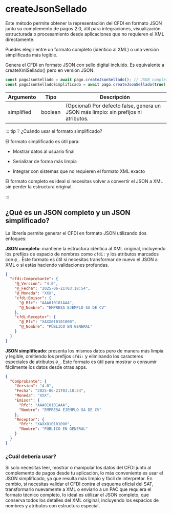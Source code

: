 # createJsonSellado

Este método permite obtener la representación del CFDI en formato JSON junto su complemento de pagos 2.0, útil para integraciones, visualización estructurada o procesamiento desde aplicaciones que no requieren el XML directamente.

Puedes elegir entre un formato completo (idéntico al XML) o una versión simplificada más legible.

Genera el CFDI en formato JSON con sello digital incluido. Es equivalente a createXmlSellado() pero en versión JSON.

```ts
const pagoJsonSellado = await pago.createJsonSellado(); // JSON completo sellado
const pagoJsonSelladoSimplificado = await pago.createJsonSellado(true); // JSON simplificado sellado
```

| Argumento  | Tipo    | Descripción                                                                         |
| ---------- | ------- | ----------------------------------------------------------------------------------- |
| simplified | boolean | (Opcional) Por defecto false, genera un JSON más limpio: sin prefijos ni atributos. |

::: tip ❔ ¿Cuándo usar el formato simplificado?

El formato simplificado es útil para:

- Mostrar datos al usuario final

- Serializar de forma más limpia

- Integrar con sistemas que no requieren el formato XML exacto

El formato completo es ideal si necesitas volver a convertir el JSON a XML sin perder la estructura original.

:::

## ¿Qué es un JSON completo y un JSON simplificado?

La librería permite generar el CFDI en formato JSON utilizando dos enfoques:

**JSON completo**: mantiene la estructura idéntica al XML original, incluyendo los prefijos de espacio de nombres como `cfdi:` y los atributos marcados con `@_`. Este formato es útil si necesitas transformar de nuevo el JSON a XML o si estás haciendo validaciones profundas.

```json
{
  "cfdi:Comprobante": {
    "@_Version": "4.0",
    "@_Fecha": "2025-06-21T03:18:54",
    "@_Moneda": "XXX",
    "cfdi:Emisor": {
      "@_Rfc": "AAA010101AAA",
      "@_Nombre": "EMPRESA EJEMPLO SA DE CV"
    },
    "cfdi:Receptor": {
      "@_Rfc": "XAXX010101000",
      "@_Nombre": "PÚBLICO EN GENERAL"
    }
  }
}
```

**JSON simplificado**: presenta los mismos datos pero de manera más limpia y legible, omitiendo los prefijos `cfdi:` y eliminando los caracteres especiales de atributos `@_`. Este formato es útil para mostrar o consumir fácilmente los datos desde otras apps.

```json
{
  "Comprobante": {
    "Version": "4.0",
    "Fecha": "2025-06-21T03:18:54",
    "Moneda": "XXX",
    "Emisor": {
      "Rfc": "AAA010101AAA",
      "Nombre": "EMPRESA EJEMPLO SA DE CV"
    },
    "Receptor": {
      "Rfc": "XAXX010101000",
      "Nombre": "PÚBLICO EN GENERAL"
    }
  }
}
```

### ¿Cuál debería usar?

Si solo necesitas leer, mostrar o manipular los datos del CFDI junto al complemento de pagos desde tu aplicación, lo más conveniente es usar el JSON simplificado, ya que resulta más limpio y fácil de interpretar.
En cambio, si necesitas validar el CFDI contra el esquema oficial del SAT, transformarlo nuevamente a XML o enviarlo a un PAC que requiera el formato técnico completo, lo ideal es utilizar el JSON completo, que conserva todos los detalles del XML original, incluyendo los espacios de nombres y atributos con estructura especial.
